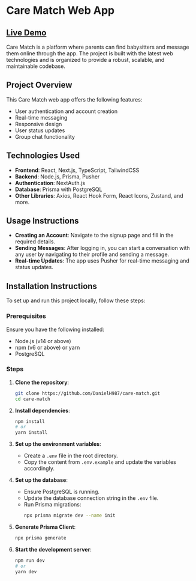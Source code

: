 # Care Match Web App
## [Live Demo](https://care-match.vercel.app/)

Care Match is a platform where parents can find babysitters and message them online through the app. The project is built with the latest web technologies and is organized to provide a robust, scalable, and maintainable codebase.

## Project Overview

This Care Match web app offers the following features:
- User authentication and account creation
- Real-time messaging
- Responsive design
- User status updates
- Group chat functionality

## Technologies Used

- **Frontend**: React, Next.js, TypeScript, TailwindCSS
- **Backend**: Node.js, Prisma, Pusher
- **Authentication**: NextAuth.js
- **Database**: Prisma with PostgreSQL
- **Other Libraries**: Axios, React Hook Form, React Icons, Zustand, and more.

## Usage Instructions

- **Creating an Account**: Navigate to the signup page and fill in the required details.
- **Sending Messages**: After logging in, you can start a conversation with any user by navigating to their profile and sending a message.
- **Real-time Updates**: The app uses Pusher for real-time messaging and status updates.

## Installation Instructions

To set up and run this project locally, follow these steps:

### Prerequisites

Ensure you have the following installed:
- Node.js (v14 or above)
- npm (v6 or above) or yarn
- PostgreSQL

### Steps

1. **Clone the repository**:
    ```bash
    git clone https://github.com/DanielH987/care-match.git
    cd care-match
    ```

2. **Install dependencies**:
    ```bash
    npm install
    # or
    yarn install
    ```

3. **Set up the environment variables**:
    - Create a `.env` file in the root directory.
    - Copy the content from `.env.example` and update the variables accordingly.

4. **Set up the database**:
    - Ensure PostgreSQL is running.
    - Update the database connection string in the `.env` file.
    - Run Prisma migrations:
      ```bash
      npx prisma migrate dev --name init
      ```

5. **Generate Prisma Client**:
    ```bash
    npx prisma generate
    ```

6. **Start the development server**:
    ```bash
    npm run dev
    # or
    yarn dev
    ```